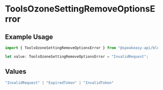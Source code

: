 # ToolsOzoneSettingRemoveOptionsError

## Example Usage

```typescript
import { ToolsOzoneSettingRemoveOptionsError } from "@speakeasy-api/bluesky/models/errors";

let value: ToolsOzoneSettingRemoveOptionsError = "InvalidRequest";
```

## Values

```typescript
"InvalidRequest" | "ExpiredToken" | "InvalidToken"
```